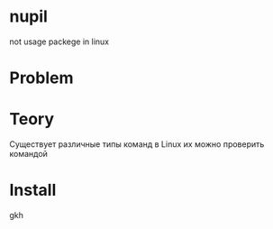 # nupil
not usage packege in linux

# Problem

# Teory
Существует различные типы команд в Linux их можно проверить командой

# Install
gkh